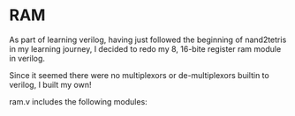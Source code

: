 # RAM

As part of learning verilog, having just followed the beginning of nand2tetris in my
learning journey, I decided to redo my 8, 16-bite register ram module in verilog.

Since it seemed there were no multiplexors or de-multiplexors builtin to verilog,
I built my own!

ram.v includes the following modules:
